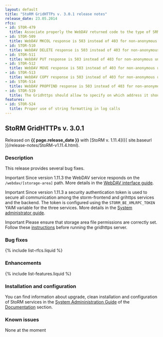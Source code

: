 ```yaml
---
layout: default
title: "StoRM GridHTTPs v. 3.0.1 release notes"
release_date: 23.05.2014
rfcs:
- id: STOR-479
  title: Associate properly the WebDAV returned code to the type of SRMOperationException
- id: STOR-509
  title: WebDAV MKCOL response is 503 instead of 403 for non-anonymous unauthorized requests
- id: STOR-510
  title: WebDAV DELETE response is 503 instead of 403 for non-anonymous unauthorized requests
- id: STOR-511
  title: WebDAV PUT response is 503 instead of 403 for non-anonymous unauthorized requests
- id: STOR-512
  title: WebDAV MOVE response is 503 instead of 403 for non-anonymous unauthorized requests
- id: STOR-513
  title: WebDAV COPY response is 503 instead of 403 for non-anonymous unauthorized requests
- id: STOR-514
  title: WebDAV PROPFIND response is 503 instead of 403 for non-anonymous unauthorized requests
- id: STOR-519
  title: The Gridhttps should allow to specify on which address it should listen
features:
- id: STOR-524
  title: Proper use of string formatting in log calls
---
```


## StoRM GridHTTPs v. 3.0.1

Released on **{{ page.release_date }}** with [StoRM v. 1.11.4]({{ site.baseurl }}/release-notes/StoRM-v1.11.4.html).

### Description

This release provides several bug fixes.
  
<span class="label label-info">Important</span> Since version 1.11.3 the WebDAV service responds on 
the `/webdav/[storage-area]` path. More details in the [WebDAV interface guide][storm-webdav-guide]. 

<span class="label label-info">Important</span> Since version 1.11.3 a security authentication token is used
to secure all communication among the storm-frontend and grihttps services and the 
backend. The token is configured using the `STORM_BE_XMLRPC_TOKEN` YAIM variable for
the three services. More details in the [System administrator guide][storm-sysadmin-guide].

<span class="label label-info">Important</span> Please ensure that storage area file permissions are 
correctly set. Follow these [instructions][file-perms-section] before running the gridhttps server.

### Bug fixes

{% include list-rfcs.liquid %}

### Enhancements

{% include list-features.liquid %}

### Installation and configuration

You can find information about upgrade, clean installation and configuration of StoRM services in the [System Admininistration Guide][storm-sysadmin-guide] of the [Documentation][storm-documentation] section.

### Known issues

None at the moment

[storm-documentation]: {{site.baseurl}}/documentation.html
[storm-sysadmin-guide]: {{site.baseurl}}/documentation/sysadmin-guide/1.11.4
[file-perms-section]: {{site.baseurl}}/documentation/sysadmin-guide/1.11.4/#sapermissions
[storm-webdav-guide]: {{site.baseurl}}/documentation/webdav-guide/3.0.1
